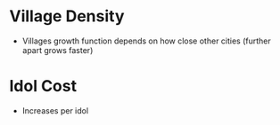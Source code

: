 # Village Density

- Villages growth function depends on how close other cities (further apart grows faster)

# Idol Cost

- Increases per idol
